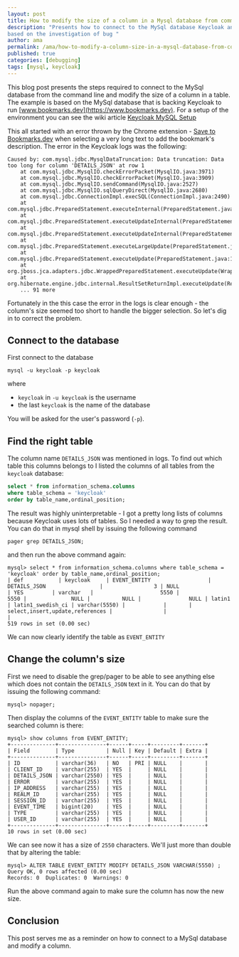 ```yaml
---
layout: post
title: How to modify the size of a column in a Mysql database from command line
description: "Presents how to connect to the MySql database Keycloak and modify a column's size from the command line. It's 
based on the investigation of bug "
author: ama
permalink: /ama/how-to-modify-a-column-size-in-a-mysql-database-from-command-line
published: true
categories: [debugging]
tags: [mysql, keycloak]
---
```


This blog post presents the steps required to connect to the MySql database from the command line and modify the size of 
a column in a table. The example is based on the MySql database that is backing Keycloak to run [www.bookmarks.dev](https://www.bookmarks.dev).
For a setup of the environment you can see the wiki article [Keycloak MySQL Setup](https://github.com/CodepediaOrg/bookmarks.dev-api/wiki/Keycloak-MySQL-Setup)

<!--more-->

This all started with an error thrown by the Chrome extension - [Save to Bookmarks.dev](https://chrome.google.com/webstore/detail/save-to-bookmarksdev/diofdblfhjbpgackifolmboaiccmebjb)
when selecting a very long text to add the bookmark's description. The error in the Keycloak logs was the following:

```shell
Caused by: com.mysql.jdbc.MysqlDataTruncation: Data truncation: Data too long for column 'DETAILS_JSON' at row 1
	at com.mysql.jdbc.MysqlIO.checkErrorPacket(MysqlIO.java:3971)
	at com.mysql.jdbc.MysqlIO.checkErrorPacket(MysqlIO.java:3909)
	at com.mysql.jdbc.MysqlIO.sendCommand(MysqlIO.java:2527)
	at com.mysql.jdbc.MysqlIO.sqlQueryDirect(MysqlIO.java:2680)
	at com.mysql.jdbc.ConnectionImpl.execSQL(ConnectionImpl.java:2490)
	at com.mysql.jdbc.PreparedStatement.executeInternal(PreparedStatement.java:1858)
	at com.mysql.jdbc.PreparedStatement.executeUpdateInternal(PreparedStatement.java:2079)
	at com.mysql.jdbc.PreparedStatement.executeUpdateInternal(PreparedStatement.java:2013)
	at com.mysql.jdbc.PreparedStatement.executeLargeUpdate(PreparedStatement.java:5104)
	at com.mysql.jdbc.PreparedStatement.executeUpdate(PreparedStatement.java:1998)
	at org.jboss.jca.adapters.jdbc.WrappedPreparedStatement.executeUpdate(WrappedPreparedStatement.java:537)
	at org.hibernate.engine.jdbc.internal.ResultSetReturnImpl.executeUpdate(ResultSetReturnImpl.java:175)
	... 91 more
```

Fortunately in the this case the error in the logs is clear enough -  the column's size seemed too short to handle the bigger selection.
So let's dig in to correct the problem.


## Connect to the database

First connect to the database

```shell
mysql -u keycloak -p keycloak 
```

where 
- `keycloak` in `-u keycloak` is the username
- the last `keycloak` is the name of the database

You will be asked for the user's password (`-p`).


## Find the right table

The column name `DETAILS_JSON` was mentioned in logs. To find out which table this columns belongs to I listed the 
columns of all tables from the `keycloak` database:

```sql
select * from information_schema.columns
where table_schema = 'keycloak'
order by table_name,ordinal_position;
```

The result was highly uninterpretable - I got a pretty long lists of columns because Keycloak uses lots of tables. So I needed a way 
to grep the result. You can do that in mysql shell by issuing the following command

```shell
pager grep DETAILS_JSON;
```

and then run the above command again:

```shell
mysql> select * from information_schema.columns where table_schema = 'keycloak' order by table_name,ordinal_position;
| def           | keycloak     | EVENT_ENTITY                  | DETAILS_JSON                 |                3 | NULL                        | YES         | varchar   |                     5550 |                   5550 |              NULL |          NULL |               NULL | latin1             | latin1_swedish_ci | varchar(5550) |            |       | select,insert,update,references |                |                       |
519 rows in set (0.00 sec)
```

We can now clearly identify the table as `EVENT_ENTITY`

## Change the column's size

First we need to disable the grep/pager to be able to see anything else which does not contain the `DETAILS_JSON` text in it.
 You can do that by issuing the following command:

```shell
mysql> nopager;
```

Then display the columns of the `EVENT_ENTITY` table to make sure the searched column is there:

```shell
mysql> show columns from EVENT_ENTITY;
+--------------+---------------+------+-----+---------+-------+
| Field        | Type          | Null | Key | Default | Extra |
+--------------+---------------+------+-----+---------+-------+
| ID           | varchar(36)   | NO   | PRI | NULL    |       |
| CLIENT_ID    | varchar(255)  | YES  |     | NULL    |       |
| DETAILS_JSON | varchar(2550) | YES  |     | NULL    |       |
| ERROR        | varchar(255)  | YES  |     | NULL    |       |
| IP_ADDRESS   | varchar(255)  | YES  |     | NULL    |       |
| REALM_ID     | varchar(255)  | YES  |     | NULL    |       |
| SESSION_ID   | varchar(255)  | YES  |     | NULL    |       |
| EVENT_TIME   | bigint(20)    | YES  |     | NULL    |       |
| TYPE         | varchar(255)  | YES  |     | NULL    |       |
| USER_ID      | varchar(255)  | YES  |     | NULL    |       |
+--------------+---------------+------+-----+---------+-------+
10 rows in set (0.00 sec)
``` 

We can see now it has a size of `2550` characters. We'll just more than double that by altering the table:

```shell
mysql> ALTER TABLE EVENT_ENTITY MODIFY DETAILS_JSON VARCHAR(5550) ;
Query OK, 0 rows affected (0.00 sec)
Records: 0  Duplicates: 0  Warnings: 0
```

Run the above command again to make sure the column has now the new size. 


## Conclusion

This post serves me as a reminder on how to connect to a MySql database and modify a column. 

